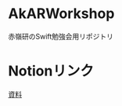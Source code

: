 # AkARWorkshop
赤嶺研のSwift勉強会用リポジトリ

# Notionリンク
[資料](https://caring-galleon-4be.notion.site/Swift-bddcf919d9754a08bac7ceec6100846d?pvs=4)